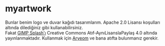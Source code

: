 # myartwork
Bunlar benim logo ve duvar kağıdı tasarımlarım. Apache 2.0 Lisansı koşulları altında dilediğiniz gibi kullanabilirsiniz.<br>
Fakat [GIMP Splash'ı](https://github.com/Afacanc38/myartwork/blob/main/splash.png) Creative Commons Atıf-AynıLisanslaPaylaş 4.0 altında yayınlanmaktadır. Kullanmak için [Aryeom](https://film.zemarmot.net/) ve bana atıfta bulunmanız gerekir.
